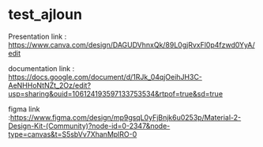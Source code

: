# test_ajloun



Presentation link : https://www.canva.com/design/DAGUDVhnxQk/89L0gjRvxFl0p4fzwd0YyA/edit


documentation link : https://docs.google.com/document/d/1RJk_04qjOeihJH3C-AeNHHoNtNZt_2Oz/edit?usp=sharing&ouid=106124193597133753534&rtpof=true&sd=true


figma link :https://www.figma.com/design/mp9gsqL0yFjBnjk6u0253p/Material-2-Design-Kit-(Community)?node-id=0-2347&node-type=canvas&t=S5sbVv7XhanMplRO-0
